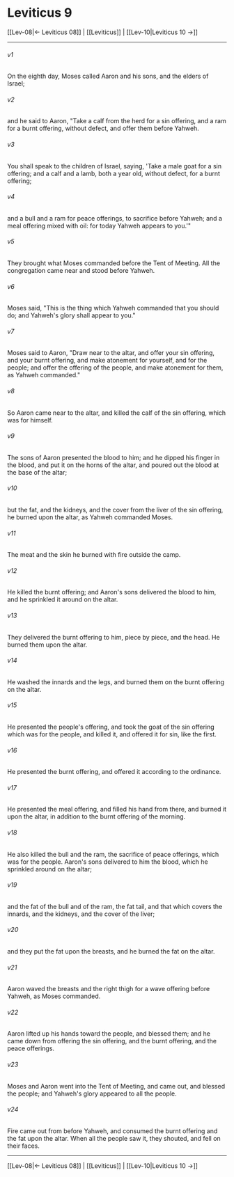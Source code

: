 # Leviticus 9

[[Lev-08|← Leviticus 08]] | [[Leviticus]] | [[Lev-10|Leviticus 10 →]]
***



###### v1 
On the eighth day, Moses called Aaron and his sons, and the elders of Israel; 

###### v2 
and he said to Aaron, "Take a calf from the herd for a sin offering, and a ram for a burnt offering, without defect, and offer them before Yahweh. 

###### v3 
You shall speak to the children of Israel, saying, 'Take a male goat for a sin offering; and a calf and a lamb, both a year old, without defect, for a burnt offering; 

###### v4 
and a bull and a ram for peace offerings, to sacrifice before Yahweh; and a meal offering mixed with oil: for today Yahweh appears to you.'" 

###### v5 
They brought what Moses commanded before the Tent of Meeting. All the congregation came near and stood before Yahweh. 

###### v6 
Moses said, "This is the thing which Yahweh commanded that you should do; and Yahweh's glory shall appear to you." 

###### v7 
Moses said to Aaron, "Draw near to the altar, and offer your sin offering, and your burnt offering, and make atonement for yourself, and for the people; and offer the offering of the people, and make atonement for them, as Yahweh commanded." 

###### v8 
So Aaron came near to the altar, and killed the calf of the sin offering, which was for himself. 

###### v9 
The sons of Aaron presented the blood to him; and he dipped his finger in the blood, and put it on the horns of the altar, and poured out the blood at the base of the altar; 

###### v10 
but the fat, and the kidneys, and the cover from the liver of the sin offering, he burned upon the altar, as Yahweh commanded Moses. 

###### v11 
The meat and the skin he burned with fire outside the camp. 

###### v12 
He killed the burnt offering; and Aaron's sons delivered the blood to him, and he sprinkled it around on the altar. 

###### v13 
They delivered the burnt offering to him, piece by piece, and the head. He burned them upon the altar. 

###### v14 
He washed the innards and the legs, and burned them on the burnt offering on the altar. 

###### v15 
He presented the people's offering, and took the goat of the sin offering which was for the people, and killed it, and offered it for sin, like the first. 

###### v16 
He presented the burnt offering, and offered it according to the ordinance. 

###### v17 
He presented the meal offering, and filled his hand from there, and burned it upon the altar, in addition to the burnt offering of the morning. 

###### v18 
He also killed the bull and the ram, the sacrifice of peace offerings, which was for the people. Aaron's sons delivered to him the blood, which he sprinkled around on the altar; 

###### v19 
and the fat of the bull and of the ram, the fat tail, and that which covers the innards, and the kidneys, and the cover of the liver; 

###### v20 
and they put the fat upon the breasts, and he burned the fat on the altar. 

###### v21 
Aaron waved the breasts and the right thigh for a wave offering before Yahweh, as Moses commanded. 

###### v22 
Aaron lifted up his hands toward the people, and blessed them; and he came down from offering the sin offering, and the burnt offering, and the peace offerings. 

###### v23 
Moses and Aaron went into the Tent of Meeting, and came out, and blessed the people; and Yahweh's glory appeared to all the people. 

###### v24 
Fire came out from before Yahweh, and consumed the burnt offering and the fat upon the altar. When all the people saw it, they shouted, and fell on their faces.

***
[[Lev-08|← Leviticus 08]] | [[Leviticus]] | [[Lev-10|Leviticus 10 →]]
